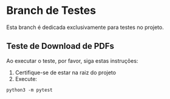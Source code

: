 # Branch de Testes

Esta branch é dedicada exclusivamente para testes no projeto.

## Teste de Download de PDFs

Ao executar o teste, por favor, siga estas instruções:

1. Certifique-se de estar na raiz do projeto
2. Execute:
```
python3 -m pytest

```